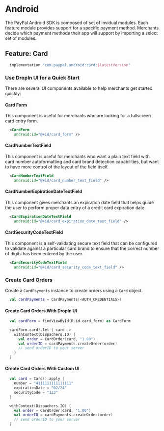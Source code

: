 # Android

The PayPal Android SDK is composed of set of invidual modules. Each feature module provides support for a specific payment method. Merchants decide which payment methods their app will support by importing a select set of modules.

## Feature: Card

```gradle
  implementation "com.paypal.android:card:$latestVersion"
```

### Use DropIn UI for a Quick Start

There are several UI components available to help merchants get started quickly:

#### Card Form

This component is useful for merchants who are looking for a fullscreen card entry form.

```xml
  <CardForm
    android:id="@+id/card_form" />
```

#### CardNumberTextField

This component is useful for merchants who want a plain text field with card number autoformatting and card brand detection capabilities, but want to have more control of the layout of the field itself.

```xml
  <CardNumberTextField
    android:id="@+id/card_number_text_field" />
```

#### CardNumberExpirationDateTextField

This component gives merchants an expiration date field that helps guide the user to perform proper data entry of a credit card expiration date.

```xml
  <CardExpirationDateTextField
    android:id="@+id/card_expiration_date_text_field" />
```

#### CardSecurityCodeTextField

This component is a self-validating secure text field that can be configured to validate against a particular card brand to ensure that the correct number of digits has been entered by the user.

```xml
  <CardSecurityCodeTextField
    android:id="@+id/card_security_code_text_field" />
```

### Create Card Orders

Create a `CardPayments` instance to create orders using a `Card` object.

```kotlin
  val cardPayments = CardPayments(<AUTH_CREDENTIALS>)
```

#### Create Card Orders With DropIn UI

```kotlin
  val cardForm = findViewById(R.id.card_form) as CardForm

  cardForm.card?.let { card ->
    withContext(Dispachers.IO) {
      val order = CardOrder(card, "1.00")
      val orderID = cardPayments.createOrder(order)
      // send orderID to your server
    }
  }
```

#### Create Card Orders With Custom UI

```kotlin
  val card = Card().apply {
    number = "4111111111111111"
    expirationDate = "02/24"
    securityCode = "123"
  }

  withContext(Dispachers.IO) {
    val order = CardOrder(card, "1.00")
    val orderID = cardPayments.createOrder(order)
    // send orderID to your server
  }
```
